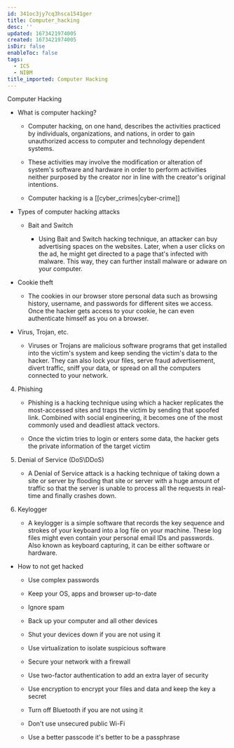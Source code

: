 ```yaml
---
id: 341oc3jy7cq3hsca1541ger
title: Computer_hacking
desc: ''
updated: 1673421974005
created: 1673421974005
isDir: false
enableToc: false
tags:
  - ICS
  - NIBM
title_imported: Computer Hacking
---
```



Computer Hacking
 

-   What is computer hacking?

    -   Computer hacking, on one hand, describes the activities practiced by individuals, organizations, and nations, in order to gain unauthorized access to computer and technology dependent systems. 

    -   These activities may involve the modification or alteration of system\'s software and hardware in order to perform activities neither purposed by the creator nor in line with the creator\'s original intentions.

    - Computer hacking is a [[cyber_crimes|cyber-crime]]


-   Types of computer hacking attacks

    -   Bait and Switch

        -   Using Bait and Switch hacking technique, an attacker can buy advertising spaces on the websites. Later, when a user clicks on the ad, he might get directed to a page that's infected with malware. This way, they can further install malware or adware on your computer.


-   Cookie theft

    -   The cookies in our browser store personal data such as browsing history, username, and passwords for different sites we access. Once the hacker gets access to your cookie, he can even authenticate himself as you on a browser.

-   Virus, Trojan, etc.

    -   Viruses or Trojans are malicious software programs that get installed into the victim's system and keep sending the victim's data to the hacker. They can also lock your files, serve fraud advertisement, divert traffic, sniff your data, or spread on all the computers connected to your network.


4.  Phishing

    -   Phishing is a hacking technique using which a hacker replicates the most-accessed sites and traps the victim by sending that spoofed link. Combined with social engineering, it becomes one of the most commonly used and deadliest attack vectors.

    -   Once the victim tries to login or enters some data, the hacker gets the private information of the target victim


5.  Denial of Service (DoS\\DDoS)

    -   A Denial of Service attack is a hacking technique of taking down a site or server by flooding that site or server with a huge amount of traffic so that the server is unable to process all the requests in real-time and finally crashes down.


6.  Keylogger

    -   A keylogger is a simple software that records the key sequence and strokes of your keyboard into a log file on your machine. These log files might even contain your personal email IDs and passwords. Also known as keyboard capturing, it can be either software or hardware.


-   How to not get hacked

    -   Use complex passwords

    -   Keep your OS, apps and browser up-to-date

    -   Ignore spam

    -   Back up your computer and all other devices

    -   Shut your devices down if you are not using it

    -   Use virtualization to isolate suspicious software

    -   Secure your network with a firewall

    -   Use two-factor authentication to add an extra layer of security

    -   Use encryption to encrypt your files and data and keep the key a secret

    -   Turn off Bluetooth if you are not using it

    -   Don't use unsecured public Wi-Fi

    -   Use a better passcode it\'s better to be a passphrase
